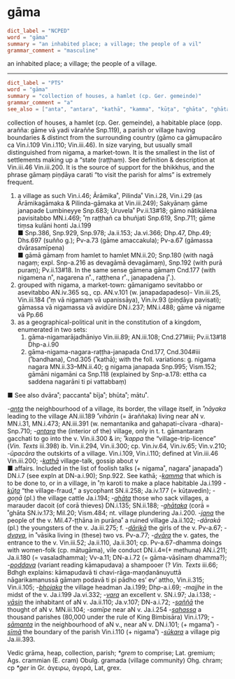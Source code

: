 # gāma

``` toml
dict_label = "NCPED"
word = "gāma"
summary = "an inhabited place; a village; the people of a vil"
grammar_comment = "masculine"
```

an inhabited place; a village; the people of a village.

--------------------

``` toml
dict_label = "PTS"
word = "gāma"
summary = "collection of houses, a hamlet (cp. Ger. gemeinde)"
grammar_comment = "a"
see_also = ["anta", "antara", "kathā", "kamma", "kūṭa", "ghāta", "ghātaka", "jana", "dārikā", "dvaya", "dvāra", "poddava", "bhojaka", "vara", "vāsin", "saññā", "sahassa", "sāmanta", "sīmā", "sūkara"]
```

collection of houses, a hamlet (cp. Ger. gemeinde), a habitable place (opp. arañña: gāme vā yadi vâraññe Snp.119), a parish or village having boundaries & distinct from the surrounding country (gāmo ca gāmupacāro ca Vin.i.109 Vin.i.110; Vin.iii.46). In size varying, but usually small distinguished from nigama, a market\-town. It is the smallest in the list of settlements making up a “state (raṭṭhaṃ). See definition & description at Vin.iii.46 Vin.iii.200. It is the source of support for the bhikkhus, and the phrase gāmaṃ piṇḍāya carati “to visit the parish for alms” is extremely frequent.

1. a village as such Vin.i.46; Ārāmika˚, Pilinda˚ Vin.i.28, Vin.i.29 (as Ārāmikagāmaka & Pilinda\-gāmaka at Vin.iii.249); Sakyānaṃ gāme janapade Lumbineyye Snp.683; Uruvela˚ Pv.ii.13#18; gāmo nâtikālena pavisitabbo MN.i.469; ˚ṃ raṭṭhañ ca bhuñjati Snp.619, Snp.711; gāme tiṃsa kulāni honti Ja.i.199  
   ■ Snp.386, Snp.929, Snp.978; Ja.ii.153; Ja.vi.366; Dhp.47, Dhp.49; Dhs.697 (suñño g.); Pv\-a.73 (gāme amaccakula); Pv\-a.67 (gāmassa dvārasamīpena)  
   ■ gāmā gāmaṃ from hamlet to hamlet MN.ii.20; Snp.180 (with nagā nagaṃ; expl. Snp\-a.216 as devagāmā devagāmaṃ), Snp.192 (with purā puraṃ); Pv.ii.13#18. In the same sense gāmena gāmaṃ Cnd.177 (with nigamena n˚, nagarena n˚., raṭṭhena r˚., janapadena j˚.).
2. grouped with nigama, a market\-town: gāmanigamo sevitabbo or asevitabbo AN.iv.365 sq., cp. AN.v.101 (w. janapadapadeso)\- Vin.iii.25, Vin.iii.184 (˚ṃ vā nigamaṃ vā upanissāya), Vin.iv.93 (piṇḍāya pavisati); gāmassa vā nigamassa vā avidūre DN.i.237; MN.i.488; gāme vā nigame vā Pp.66
3. as a geographical\-political unit in the constitution of a kingdom, enumerated in two sets:
   1. gāma\-nigamarājadhāniyo Vin.iii.89; AN.iii.108; Cnd.271#iii; Pv.ii.13#18 Dhp\-a.i.90
   2. gāma\-nigama\-nagara\-raṭṭha\-janapada Cnd.177, Cnd.304#iii (˚bandhana), Cnd.305 (˚kathā); with the foll. variations: g. nigama nagara MN.ii.33–MN.ii.40; g nigama janapada Snp.995; Vism.152; gāmāni nigamāni ca Snp.118 (explained by Snp\-a.178: ettha ca saddena nagarāni ti pi vattabbaṃ)

■ See also dvāra˚; paccanta˚ bīja˚; bhūta˚; mātu˚.

*\-[anta](anta.md)* the neighbourhood of a village, its border, the village itself, in *˚nāyaka* leading to the village AN.iii.189 *˚vihārin* (= āraññaka) living near aN v. MN.i.31, MN.i.473; AN.iii.391 (w. nemantanika and gahapati\-cīvara \-dhara)\- Snp.710; *\-[antara](antara.md)* the (interior of the) village, only in t. t. gāmantaraṃ gacchati to go into the v. Vin.ii.300 & in; *˚kappa* the “village\-trip\-licence” (*Vin. Texts* iii.398) ib. Vin.ii.294, Vin.ii.300; cp. Vin.iv.64, Vin.iv.65; Vin.v.210; *\-ūpacāra* the outskirts of a village. Vin.i.109, Vin.i.110; defined at Vin.iii.46 Vin.iii.200; *\-[kathā](kathā.md)* village\-talk, gossip about v  
■ affairs. Included in the list of foolish talks (\+ nigama˚, nagara˚ janapada˚) DN.i.7 (see expln at DN\-a.i.90); Snp.922. See kathā; *\-[kamma](kamma.md)* that which is to be done to, or in a village, in ˚ṃ karoti to make a place habitable Ja.i.199 *\-[kūṭa](kūṭa.md)* “the village\-fraud,” a sycophant SN.ii.258; Ja.iv.177 (= kūṭavedin); *\-goṇā* (pl.) the village cattle Ja.i.194; *\-[ghāta](ghāta.md)* those who sack villages, a marauder dacoit (of corā thieves) DN.i.135; SN.ii.188; *\-[ghātaka](ghātaka.md)* (corā = ˚ghāta SN.iv.173; Mil.20; Vism.484; nt. village plundering Ja.i.200. *\-[jana](jana.md)* the people of the v. Mil.47\-ṭṭhāna in purāṇa˚ a ruined village Ja.ii.102; *\-dārakā* (pl.) the youngsters of the v. Ja.iii.275; f. *\-[dārikā](dārikā.md)* the girls of the v. Pv\-a.67; *\-[dvaya](dvaya.md)*, in ˚vāsika living in (these) two vs. Pv\-a.77; *\-[dvāra](dvāra.md)* the v. gates, the entrance to the v. Vin.iii.52; Ja.ii.110, Ja.ii.301; cp. Pv\-a.67\-dhamma doings with women\-folk (cp. mātugāma), vile conduct DN.i.4≈(\+ methuna) AN.i.211; Ja.ii.180 (= vasaladhamma); Vv\-a.11; DN\-a.i.72 (= gāma\-vāsīnaṃ dhamma?); *\-[poddava](poddava.md)* (variant reading kāmapudava) a shampooer (? *Vin. Texts* iii.66; Bdhgh explains: kāmapudavā ti chavi\-rāga\-maṇḍanânuyuttā nāgarikamanussā gāmaṃ podavā ti pi pādho es’ ev’ attho, Vin.ii.315; Vin.ii.105; *\-[bhojaka](bhojaka.md)* the village headman Ja.i.199; Dhp\-a.i.69; *\-majjhe* in the midst of the v. Ja.i.199 Ja.vi.332; *\-[vara](vara.md)* an excellent v. SN.i.97; Ja.i.138; *\-[vāsin](vāsin.md)* the inhabitant of aN v. Ja.ii.110; Ja.v.107; DN\-a.i.72; *\-[saññā](saññā.md)* the thought of aN v. MN.iii.104; *\-samīpe* near aN v. Ja.i.254 *\-[sahassa](sahassa.md)* a thousand parishes (80,000 under the rule of King Bimbisāra) Vin.i.179; *\-[sāmanta](sāmanta.md)* in the neighbourhood of aN v., near aN v. DN.i.101; (\+ mgama˚) *\-[sīmā](sīmā.md)* the boundary of the parish Vin.i.110 (\+ nigama˚) *\-[sūkara](sūkara.md)* a village pig Ja.iii.393.

Vedic grāma, heap, collection, parish; *\*grem* to comprise; Lat. gremium; Ags. crammian (E. cram) Obulg. gramada (village community) Ohg. chram; cp *\*ger* in Gr. ἀγειρω, ἀγορά, Lat, grex.

